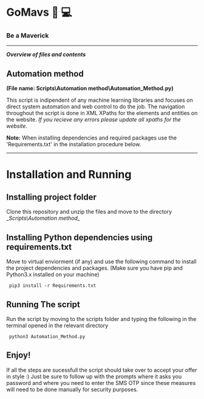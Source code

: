 # GoMavs  🐎 💻

 
### Be a Maverick 
_______________________________________________________________________________________________
___Overview of files and contents___

## Automation method 
__(File name: Scripts\Automation method\Automation_Method.py)__

This script is indipendent of any machine learning libraries and focuses on direct system automation and web control to do the job. The navigation throughout the script is done in XML XPaths for the elements and entities on the website. _If you recieve any errors please update all xpaths for the website_. 

__Note:__ When installing dependencies and required packages use the 'Requirements.txt' in the installation procedure below.
_______________________________________________________________________________________________
# Installation and Running 

## Installing project folder
Clone this repository and unzip the files and move to the directory __Scripts\Automation method\__

## Installing Python dependencies using requirements.txt
Move to virtual enviorment (if any) and use the following command to install the project dependencies and packages.
(Make sure you have pip and Python3.x installed on your machine)

``` pip3 install -r Requirements.txt```

## Running The script
Run the script by moving to the scripts folder and typing the following in the terminal opened in the relevant directory

``` python3 Automation_Method.py```


## Enjoy!
If all the steps are sucessfull the script should take over to accept your offer in style :)
Just be sure to follow up with the prompts where it asks you password and where you need to enter the SMS OTP since these measures will need to be done manually for security purposes.
